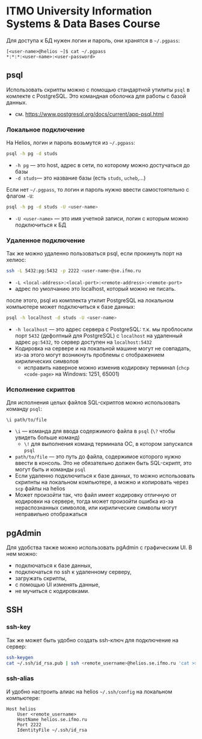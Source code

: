 # ITMO University Information Systems &amp; Data Bases Course

Для доступа к БД нужен логин и пaроль, они хранятся в `~/.pgpass`:
```text
[<user-name>@helios ~]$ cat ~/.pgpass
*:*:*:<user-name>:<user-password>
```

## psql

Использовать скрипты можно с помощью стандартной утилиты `psql` в комлекте с
PostgreSQL. Это командная оболочка для работы с базой данных.
- см. https://www.postgresql.org/docs/current/app-psql.html

### Локальное подключение

На Helios, логин и пaроль возьмутся из `~/.pgpass`:
```sh
psql -h pg -d studs
```
- `-h pg` ― это host, адрес в сети, по которому можно достучаться до базы
- `-d studs`― это название базы (есть `studs`, `ucheb`,...)

Если нет `~/.pgpass`, то логин и пaроль нужно ввести самостоятельно с флагом `-U`:
```sh
psql -h pg -d studs -U <user-name>
```
- `-U <user-name>` ― это имя учетной записи, логин с которым можно подключиться к БД

### Удаленное подключение

Так же можно удаленно пользоваться psql, если прокинуть порт на хелиос:
```sh
ssh -L 5432:pg:5432 -p 2222 <user-name>@se.ifmo.ru
```
- `-L <local-address>:<local-port>:<remote-address>:<remote-port>`
- адрес по умолчанию это localhost, который можно не писать.

после этого, psql из комплекта утилит PostgreSQL на локальном компьютере может
подключиться к базе данных:

```sh
psql -h localhost -d studs -U <user-name>
```
- `-h localhost` ― это адрес сервера с PostgreSQL: т.к. мы проблосили порт
  `5432` (дефолтный для PostgreSQL) с `localhost` на удаленный адрес `pg:5432`,
  то сервер доступен на `localhost:5432`
- Кодировка на сервере и на локальной машине могут не совпадать, из-за этого
  могут возникнуть проблемы с отображением кирилических символов
    - исправить наверное можно изменив кодировку терминал (`chcp <code-page>` на Windows: 1251, 65001)

### Исполнение скриптов

Для исполнения целых файлов SQL-скриптов можно использовать команду `psql`:
```psql
\i path/to/file
```
- `\i` ― команда для ввода содержимого файла в `psql` (`\?` чтобы увидеть больше команд)
    - `\!` для выполнения команд терминала ОС, в котором запускался `psql`
- `path/to/file` ― это путь до файла, содержимое которого нужно ввести в
  консоль. Это не обязательно должен быть SQL-скрипт, это могут быть и команды
  `psql`
- Если удаленно подключиться к базе данных, то можно использовать скрипнты на
  локальном компьютере, а можно и копировать через `scp` файлы на helios
- Может произойти так, что файл имеет кодировку отличную от кодировки на
  сервере, тогда может произойти ошибка из-за нераспознанных символов, или
  кирилические символы могут неправильно отображаться

## pgAdmin

Для удобства также можно использовать pgAdmin с графическим UI. В нем можно:
- подключаться к базе данных,
- подключаться по ssh к удаленному серверу,
- загружать скрипты,
- с помощью UI изменять данные,
- не мучиться с кодировками.


## SSH

### ssh-key

Так же может быть удобно создать ssh-ключ для подключение на сервер:
```sh
ssh-keygen
cat ~/.ssh/id_rsa.pub | ssh <remote_username>@helios.se.ifmo.ru 'cat >> .ssh/authorized_keys'
```

### ssh-alias

И удобно настроить алиас на helios `~/.ssh/config` на локальном компьютере:
```.ssh/config
Host helios
	User <remote_username>
	HostName helios.se.ifmo.ru
	Port 2222
	IdentityFile ~/.ssh/id_rsa
```

